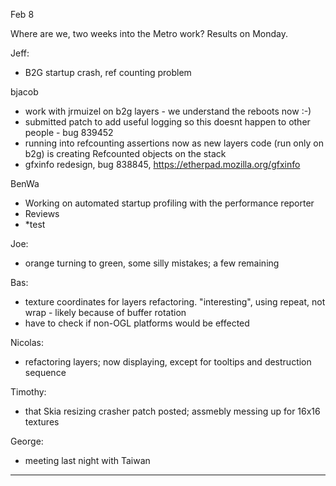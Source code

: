 Feb 8


Where are we, two weeks into the Metro work?  Results on Monday.


Jeff:
* B2G startup crash, ref counting problem

bjacob
* work with jrmuizel on b2g layers - we understand the reboots now :-)
* submitted patch to add useful logging so this doesnt happen to other people - bug 839452
* running into refcounting assertions now as new layers code (run only on b2g) is creating Refcounted objects on the stack
* gfxinfo redesign, bug 838845, https://etherpad.mozilla.org/gfxinfo

BenWa
* Working on automated startup profiling with the performance reporter
* Reviews
* *test

Joe:
* orange turning to green, some silly mistakes; a few remaining

Bas:
* texture coordinates for layers refactoring.  "interesting", using repeat, not wrap - likely because of buffer rotation
* have to check if non-OGL platforms would be effected

Nicolas:
* refactoring layers; now displaying, except for tooltips and destruction sequence

Timothy:
* that Skia resizing crasher patch posted; assmebly messing up for 16x16 textures

George:
* meeting last night with Taiwan



________________


